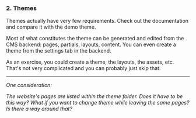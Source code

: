 ### 2. Themes

Themes actually have very few requirements. Check out the documentation and compare it with the demo theme. 

Most of what constitutes the theme can be generated and edited from the CMS backend: pages, partials, layouts, content. You can even create a theme from the settings tab in the backend. 

As an exercise, you could create a theme, the layouts, the assets, etc. That's not very complicated and you can probably just skip that. 

---

_One consideration:_

_The website's pages are listed within the theme folder. Does it have to be this way? What if you want to change theme while leaving the same pages? Is there a way around that?_